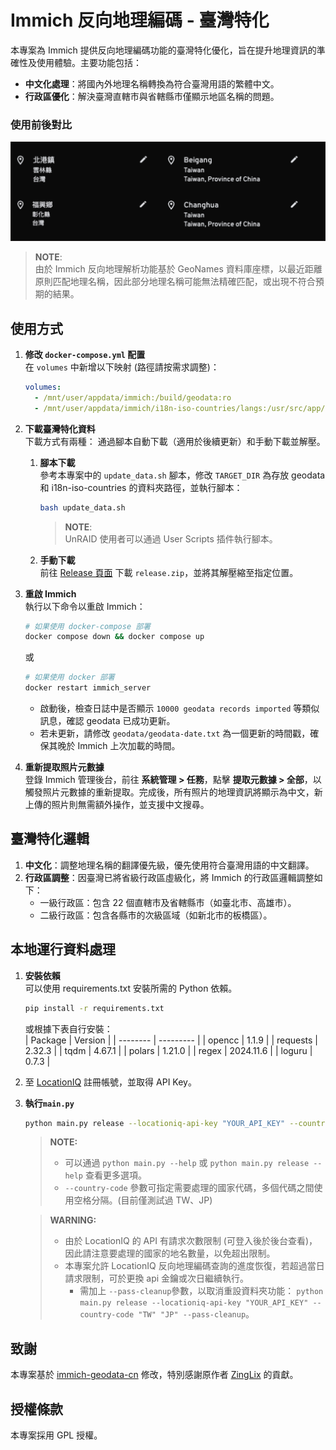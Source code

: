 # Immich 反向地理編碼 - 臺灣特化  
  
本專案為 Immich 提供反向地理編碼功能的臺灣特化優化，旨在提升地理資訊的準確性及使用體驗。主要功能包括：  
  
- **中文化處理**：將國內外地理名稱轉換為符合臺灣用語的繁體中文。  
- **行政區優化**：解決臺灣直轄市與省轄縣市僅顯示地區名稱的問題。  
  
### 使用前後對比  
![使用前後對比](./image/example.png)  
  
> **NOTE**:  
> 由於 Immich 反向地理解析功能基於 GeoNames 資料庫座標，以最近距離原則匹配地理名稱，因此部分地理名稱可能無法精確匹配，或出現不符合預期的結果。  
  
## 使用方式
  
1. **修改 `docker-compose.yml` 配置**  
   在 `volumes` 中新增以下映射 (路徑請按需求調整)：
   ```yaml
   volumes:
     - /mnt/user/appdata/immich:/build/geodata:ro
     - /mnt/user/appdata/immich/i18n-iso-countries/langs:/usr/src/app/node_modules/i18n-iso-countries/langs:ro
   ```
  
2. **下載臺灣特化資料**  
   下載方式有兩種： 通過腳本自動下載（適用於後續更新）和手動下載並解壓。  
       
   1. **腳本下載**  
      參考本專案中的 `update_data.sh` 腳本，修改 `TARGET_DIR` 為存放 geodata 和 i18n-iso-countries 的資料夾路徑，並執行腳本：  
      ```bash
      bash update_data.sh
      ```  
      > **NOTE**:  
      > UnRAID 使用者可以通過 User Scripts 插件執行腳本。
     
   2. **手動下載**  
      前往 [Release 頁面](https://github.com/RxChi1d/immich-geodata-zh-tw/releases/latest) 下載 `release.zip`，並將其解壓縮至指定位置。
  
3. **重啟 Immich**  
   執行以下命令以重啟 Immich： 
   ```bash  
   # 如果使用 docker-compose 部署
   docker compose down && docker compose up
   ```  
   或  
   ```bash  
   # 如果使用 docker 部署
   docker restart immich_server
   ```  
   - 啟動後，檢查日誌中是否顯示 `10000 geodata records imported` 等類似訊息，確認 geodata 已成功更新。  
   - 若未更新，請修改 `geodata/geodata-date.txt` 為一個更新的時間戳，確保其晚於 Immich 上次加載的時間。  
  
4. **重新提取照片元數據**  
   登錄 Immich 管理後台，前往 **系統管理 > 任務**，點擊 **提取元數據 > 全部**，以觸發照片元數據的重新提取。完成後，所有照片的地理資訊將顯示為中文，新上傳的照片則無需額外操作，並支援中文搜尋。  
  
## 臺灣特化邏輯  
  
1. **中文化**：調整地理名稱的翻譯優先級，優先使用符合臺灣用語的中文翻譯。  
2. **行政區調整**：因臺灣已將省級行政區虛級化，將 Immich 的行政區邏輯調整如下：  
   - 一級行政區：包含 22 個直轄市及省轄縣市（如臺北市、高雄市）。  
   - 二級行政區：包含各縣市的次級區域（如新北市的板橋區）。  
  
## 本地運行資料處理  
  
1. **安裝依賴**  
   可以使用 requirements.txt 安裝所需的 Python 依賴。  
   ```bash  
   pip install -r requirements.txt
   ```  
   或根據下表自行安裝：  
      | Package  | Version   |
      | -------- | --------- |
      | opencc   | 1.1.9     |
      | requests | 2.32.3    |
      | tqdm     | 4.67.1    |
      | polars   | 1.21.0    |
      | regex    | 2024.11.6 |
      | loguru   | 0.7.3     |
   
2. 至 [LocationIQ](https://locationiq.com/) 註冊帳號，並取得 API Key。  
3. **執行`main.py`**  
   ```bash  
   python main.py release --locationiq-api-key "YOUR_API_KEY" --country-code "TW" "JP"
   ```  
   > **NOTE:**  
   > - 可以通過 `python main.py --help` 或 `python main.py release --help` 查看更多選項。  
   > - `--country-code` 參數可指定需要處理的國家代碼，多個代碼之間使用空格分隔。(目前僅測試過 TW、JP)  
     
   > **WARNING:**  
   > - 由於 LocationIQ 的 API 有請求次數限制 (可登入後於後台查看)，因此請注意要處理的國家的地名數量，以免超出限制。  
   > - 本專案允許 LocationIQ 反向地理編碼查詢的進度恢復，若超過當日請求限制，可於更換 api 金鑰或次日繼續執行。  
   >   - 需加上 `--pass-cleanup`參數，以取消重設資料夾功能： `python main.py release --locationiq-api-key "YOUR_API_KEY" --country-code "TW" "JP" --pass-cleanup`。  
  
## 致謝  
  
本專案基於 [immich-geodata-cn](https://github.com/ZingLix/immich-geodata-cn) 修改，特別感謝原作者 [ZingLix](https://github.com/ZingLix) 的貢獻。  
  
## 授權條款  
  
本專案採用 GPL 授權。  
